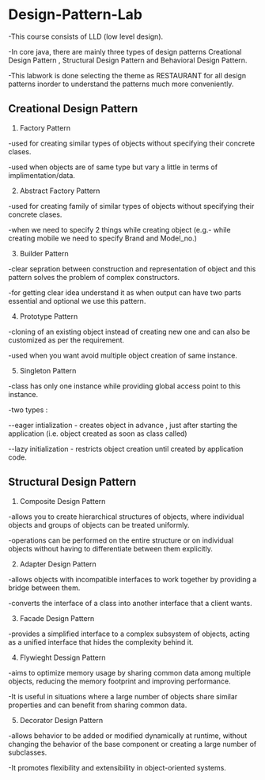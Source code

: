 # Design-Pattern-Lab

-This course consists of LLD (low level design).

-In core java, there are mainly three types of design patterns Creational Design Pattern , Structural Design Pattern and Behavioral Design Pattern.

-This labwork is done selecting the theme as RESTAURANT for all design patterns inorder to understand the patterns much more conveniently.

## Creational Design Pattern
1) Factory Pattern 

-used for creating similar types of objects without specifying their concrete clases.

-used when objects are of same type but vary a little in terms of implimentation/data.

2) Abstract Factory Pattern

-used for creating family of similar types of objects without specifying their concrete clases.

-when we need to specify 2 things while creating object (e.g.- while creating mobile we need to specify Brand and Model_no.)

3) Builder Pattern

-clear sepration between construction and representation of object and this pattern solves the problem of complex constructors.

-for getting clear idea understand it as when output can have two parts essential and optional we use this pattern.

4) Prototype Pattern

-cloning of an existing object instead of creating new one and can also be customized as per the requirement.

-used when you want avoid multiple object creation of same instance.

5) Singleton Pattern

-class has only one instance while providing global access point to this instance.

-two types :

--eager intialization - creates object in advance , just after starting the application (i.e. object created as soon as class called)

--lazy initialization - restricts object creation until created by application code.

## Structural Design Pattern
1) Composite Design Pattern

-allows you to create hierarchical structures of objects, where individual objects and groups of objects can be treated uniformly.

-operations can be performed on the entire structure or on individual objects without having to differentiate between them explicitly.

2) Adapter Design Pattern

-allows objects with incompatible interfaces to work together by providing a bridge between them.

-converts the interface of a class into another interface that a client wants.

3) Facade Design Pattern

-provides a simplified interface to a complex subsystem of objects, acting as a unified interface that hides the complexity behind it.

4) Flywieght Dessign Pattern

-aims to optimize memory usage by sharing common data among multiple objects, reducing the memory footprint and improving performance.

-It is useful in situations where a large number of objects share similar properties and can benefit from sharing common data.

5) Decorator Design Pattern

-allows behavior to be added or modified dynamically at runtime, without changing the behavior of the base component or creating a large number of subclasses.

-It promotes flexibility and extensibility in object-oriented systems.

